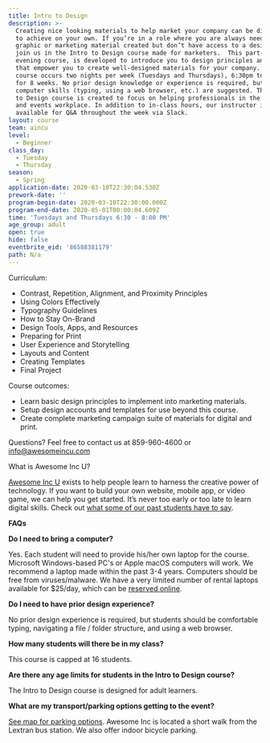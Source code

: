 ```yaml
---
title: Intro to Design
description: >-
  Creating nice looking materials to help market your company can be difficult
  to achieve on your own. If you’re in a role where you are always needing a new
  graphic or marketing material created but don’t have access to a designer,
  join us in the Intro to Design course made for marketers.  This part-time,
  evening course, is developed to introduce you to design principles and tools
  that empower you to create well-designed materials for your company.  This
  course occurs two nights per week (Tuesdays and Thursdays), 6:30pm to 8:00pm,
  for 8 weeks. No prior design knowledge or experience is required, but basic
  computer skills (typing, using a web browser, etc.) are suggested. The Intro
  to Design course is created to focus on helping professionals in the marketing
  and events workplace. In addition to in-class hours, our instructor is
  available for Q&A throughout the week via Slack.
layout: course
team: aincu
level:
  - Beginner
class_day:
  - Tuesday
  - Thursday
season:
  - Spring
application-date: 2020-03-10T22:30:04.530Z
prework-date: ''
program-begin-date: 2020-03-10T22:30:00.000Z
program-end-date: 2020-05-01T00:00:04.609Z
time: 'Tuesdays and Thursdays 6:30 - 8:00 PM'
age_group: adult
open: true
hide: false
eventbrite_eid: '86588381179'
path: N/a
---
```

Curriculum:

* Contrast, Repetition, Alignment, and Proximity Principles
* Using Colors Effectively
* Typography Guidelines
* How to Stay On-Brand
* Design Tools, Apps, and Resources
* Preparing for Print
* User Experience and Storytelling
* Layouts and Content
* Creating Templates
* Final Project



Course outcomes:

* Learn basic design principles to implement into marketing materials.
* Setup design accounts and templates for use beyond this course.
* Create complete marketing campaign suite of materials for digital and print.



Questions? Feel free to contact us at 859-960-4600 or info@awesomeincu.com



What is Awesome Inc U?

[Awesome Inc U](https://www.awesomeinc.org/learn) exists to help people learn to harness the creative power of technology. If you want to build your own website, mobile app, or video game, we can help you get started. It’s never too early or too late to learn digital skills. Check out [what some of our past students have to say](https://www.youtube.com/watch?v=8IryuzzI2DA).





**FAQs**

**Do I need to bring a computer?**

Yes. Each student will need to provide his/her own laptop for the course. Microsoft Windows-based PC's or Apple macOS computers will work. We recommend a laptop made within the past 3-4 years. Computers should be free from viruses/malware. We have a very limited number of rental laptops available for $25/day, which can be [reserved online](https://squareup.com/market/awesome-inc/laptop-rental/).



**Do I need to have prior design experience?**

No prior design experience is required, but students should be comfortable typing, navigating a file / folder structure, and using a web browser.



**How many students will there be in my class?**

This course is capped at 16 students.



**Are there any age limits for students in the Intro to Design course?**

The Intro to Design course is designed for adult learners.



**What are my transport/parking options getting to the event?**

[See map for parking options](https://www.awesomeinc.org/parking). Awesome Inc is located a short walk from the Lextran bus station. We also offer indoor bicycle parking.
